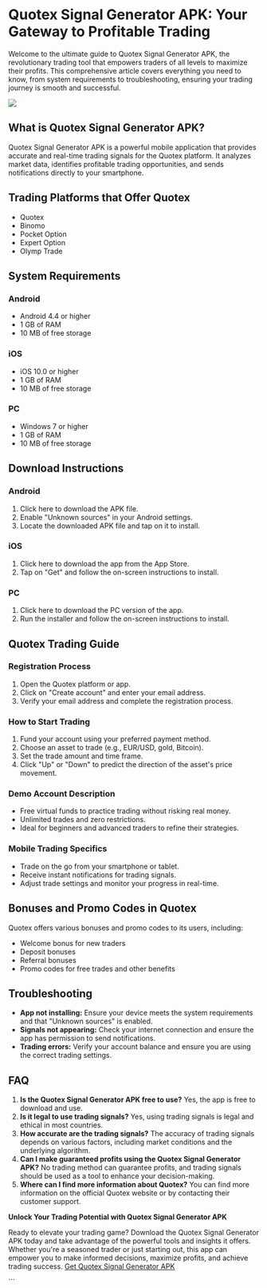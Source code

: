 # Quotex Signal Generator APK: Your Gateway to Profitable Trading

Welcome to the ultimate guide to Quotex Signal Generator APK, the
revolutionary trading tool that empowers traders of all levels to
maximize their profits. This comprehensive article covers everything you
need to know, from system requirements to troubleshooting, ensuring your
trading journey is smooth and successful.

[![](https://static.quotex.io/files/4_en/300_250.jpg)](https://traff.sbs/brokerqxlid)

## What is Quotex Signal Generator APK?

Quotex Signal Generator APK is a powerful mobile application that
provides accurate and real-time trading signals for the Quotex platform.
It analyzes market data, identifies profitable trading opportunities,
and sends notifications directly to your smartphone.

## Trading Platforms that Offer Quotex

-   Quotex
-   Binomo
-   Pocket Option
-   Expert Option
-   Olymp Trade

## System Requirements

### Android

-   Android 4.4 or higher
-   1 GB of RAM
-   10 MB of free storage

### iOS

-   iOS 10.0 or higher
-   1 GB of RAM
-   10 MB of free storage

### PC

-   Windows 7 or higher
-   1 GB of RAM
-   10 MB of free storage

## Download Instructions

### Android

1.  Click here to download the APK file.
2.  Enable "Unknown sources" in your Android settings.
3.  Locate the downloaded APK file and tap on it to install.

### iOS

1.  Click here to download the app from the App Store.
2.  Tap on "Get" and follow the on-screen instructions to install.

### PC

1.  Click here to download the PC version of the app.
2.  Run the installer and follow the on-screen instructions to install.

## Quotex Trading Guide

### Registration Process

1.  Open the Quotex platform or app.
2.  Click on "Create account" and enter your email address.
3.  Verify your email address and complete the registration process.

### How to Start Trading

1.  Fund your account using your preferred payment method.
2.  Choose an asset to trade (e.g., EUR/USD, gold, Bitcoin).
3.  Set the trade amount and time frame.
4.  Click "Up" or "Down" to predict the direction of the
    asset\'s price movement.

### Demo Account Description

-   Free virtual funds to practice trading without risking real money.
-   Unlimited trades and zero restrictions.
-   Ideal for beginners and advanced traders to refine their strategies.

### Mobile Trading Specifics

-   Trade on the go from your smartphone or tablet.
-   Receive instant notifications for trading signals.
-   Adjust trade settings and monitor your progress in real-time.

## Bonuses and Promo Codes in Quotex

Quotex offers various bonuses and promo codes to its users, including:

-   Welcome bonus for new traders
-   Deposit bonuses
-   Referral bonuses
-   Promo codes for free trades and other benefits

## Troubleshooting

-   **App not installing:** Ensure your device meets the system
    requirements and that "Unknown sources" is enabled.
-   **Signals not appearing:** Check your internet connection and ensure
    the app has permission to send notifications.
-   **Trading errors:** Verify your account balance and ensure you are
    using the correct trading settings.

## FAQ

1.  **Is the Quotex Signal Generator APK free to use?** Yes, the app is
    free to download and use.
2.  **Is it legal to use trading signals?** Yes, using trading signals
    is legal and ethical in most countries.
3.  **How accurate are the trading signals?** The accuracy of trading
    signals depends on various factors, including market conditions and
    the underlying algorithm.
4.  **Can I make guaranteed profits using the Quotex Signal Generator
    APK?** No trading method can guarantee profits, and trading signals
    should be used as a tool to enhance your decision-making.
5.  **Where can I find more information about Quotex?** You can find
    more information on the official Quotex website or by contacting
    their customer support.

**Unlock Your Trading Potential with Quotex Signal Generator APK**

Ready to elevate your trading game? Download the Quotex Signal Generator
APK today and take advantage of the powerful tools and insights it
offers. Whether you\'re a seasoned trader or just starting out, this app
can empower you to make informed decisions, maximize profits, and
achieve trading success. [Get Quotex Signal Generator
APK](\%22https://traff.sbs/brokerqxlid\%22 "\"Quotex\"")

\`\`\`

